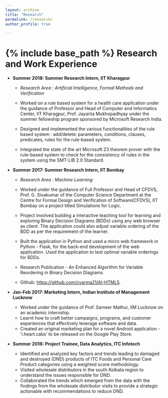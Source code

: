 ```yaml
---
layout: archive
title: "Research"
permalink: /research/
author_profile: true

---
```


{% include base_path %}
Research and Work Experience
======

* **Summer 2018: Summer Research Intern, IIT Kharagpur**
  * *Research Area : Artificial Intelligence, Formal Methods and Verification*

  * Worked on a rule based system for a health care application under the guidance of Professor and Head of Computer and Informatics Center, IIT Kharagpur, Prof. Jayanta Mukhopadhyay under the summer fellowship program sponsored by Microsoft Research India.
  * Designed and implemented the various functionalities of the rule based system : add/delete: parameters, conditions, clauses, predicates, rules for the rule-based system.
  * Integrated the state of the art Microsoft Z3 theorem prover with the rule-based system to check for the consistency of rules in the system using the SMT-LIB 2.0 Standard.

* **Summer 2017: Summer Research Intern, IIT Bombay**
  * *Research Area : Machine Learning*

  * Worked under the guidance of Full Professor and Head of CFDVS, Prof. G. Sivakumar of the Computer Science Department at the Centre for Formal Design and Verification of Software(CFDVS), IIT Bombay on a project titled Simulations for Logic.
  * Project involved building a interactive teaching tool for learning and exploring Binary Decision Diagrams (BDDs) using any web browser as client. The application could also adjust variable ordering of the BDD as per the requirement
of the learner.
  * Built the application in Python and used a micro web framework in Python - Flask, for the back-end development of the web application. Used the application to test optimal variable orderings for BDDs.
  * Research Publication - An Enhanced Algorithm for Variable Reordering in Binary Decision Diagrams
  * Github: https://github.com/cvarma21/AI-HTML5.
  
* **Jan-Feb 2017: Marketing Intern, Indian Institute of Management Lucknow**

  * Worked under the guidance of Prof. Sameer Mathur, IIM Lucknow on an academic internship.
  * Learnt how to craft better campaigns, programs, and customer experiences that effectively leverage software and data.
  * Created an original marketing plan for a novel Android application - ’i.heart.cabs’ to be released on the Google Play
Store.
  
* **Summer 2016: Project Trainee, Data Analytics, ITC Infotech**

  * Identified and analyzed key factors and trends leading to damaged and destroyed (DND) products of ITC Foods and Personal Care Product categories using a weighted score methodology.
  * Visited wholesale distributors in the south Kolkata region to understand the issues responsible for DND.
  * Collaborated the trends which emerged from the data with the findings from the wholesale distributor visits to provide a strategic actionable with recommendations to reduce DND.
